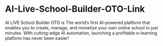 # AI-Live-School-Builder-OTO-Link
AI LIVE School Builder OTO is The world’s first AI-powered platform that enables you to create, manage, and monetize your own online school in just minutes. With cutting-edge AI automation, launching a profitable e-learning platform has never been easier!
